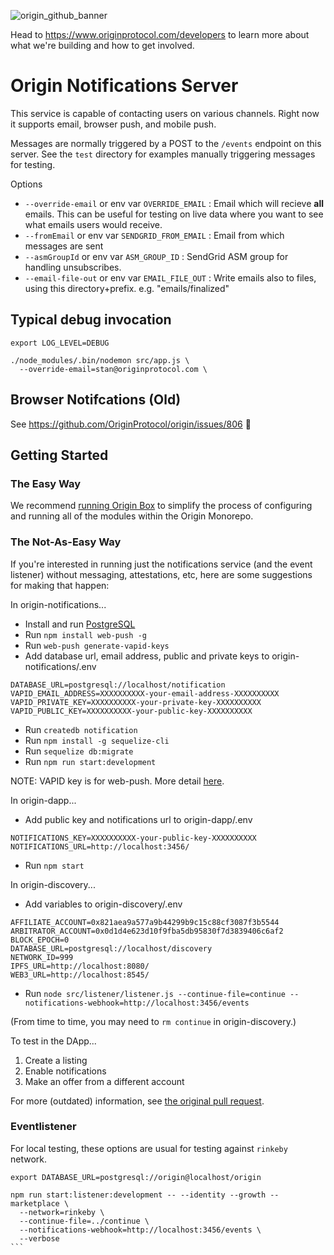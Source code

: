 ![origin_github_banner](https://user-images.githubusercontent.com/673455/37314301-f8db9a90-2618-11e8-8fee-b44f38febf38.png)

Head to https://www.originprotocol.com/developers to learn more about what we're building and how to get involved.

# Origin Notifications Server

This service is capable of contacting users on various channels. Right now it supports email, browser push, and mobile push.

Messages are normally triggered by a POST to the `/events` endpoint on this server. See the `test` directory for examples manually triggering messages for testing.

Options

 - `--override-email` or env var `OVERRIDE_EMAIL` : Email which will recieve **all** emails. This can be useful for testing on live data where you want to see what emails users would receive.
 - `--fromEmail` or env var `SENDGRID_FROM_EMAIL` : Email from which messages are sent
 - `--asmGroupId` or env var `ASM_GROUP_ID` : SendGrid ASM group for handling unsubscribes.
 - `--email-file-out` or env var `EMAIL_FILE_OUT` : Write emails also to files, using this directory+prefix. e.g. "emails/finalized"

## Typical debug invocation

```
export LOG_LEVEL=DEBUG

./node_modules/.bin/nodemon src/app.js \
  --override-email=stan@originprotocol.com \
```


## Browser Notifcations (Old)

See https://github.com/OriginProtocol/origin/issues/806 👊

## Getting Started

### The Easy Way

We recommend [running Origin Box](https://github.com/OriginProtocol/origin/blob/master/DEVELOPMENT.md#using-docker-compose) to simplify the process of configuring and running all of the modules within the Origin Monorepo.

### The Not-As-Easy Way

If you're interested in running just the notifications service (and the event listener) without messaging, attestations, etc, here are some suggestions for making that happen:


In origin-notifications...

  - Install and run [PostgreSQL](https://www.postgresql.org/)
  - Run `npm install web-push -g`
  - Run `web-push generate-vapid-keys`
  - Add database url, email address, public and private keys to origin-notifications/.env
  ```
  DATABASE_URL=postgresql://localhost/notification
  VAPID_EMAIL_ADDRESS=XXXXXXXXXX-your-email-address-XXXXXXXXXX
  VAPID_PRIVATE_KEY=XXXXXXXXXX-your-private-key-XXXXXXXXXX
  VAPID_PUBLIC_KEY=XXXXXXXXXX-your-public-key-XXXXXXXXXX
  ```
  - Run `createdb notification`
  - Run `npm install -g sequelize-cli`
  - Run `sequelize db:migrate`
  - Run `npm run start:development`

NOTE: VAPID key is for web-push. More detail [here](https://stackoverflow.com/questions/40392257/what-is-vapid-and-why-is-it-useful).

In origin-dapp...

  - Add public key and notifications url to origin-dapp/.env
  ```
  NOTIFICATIONS_KEY=XXXXXXXXXX-your-public-key-XXXXXXXXXX
  NOTIFICATIONS_URL=http://localhost:3456/
  ```
  - Run `npm start`

In origin-discovery...
  - Add variables to origin-discovery/.env
  ```
  AFFILIATE_ACCOUNT=0x821aea9a577a9b44299b9c15c88cf3087f3b5544
  ARBITRATOR_ACCOUNT=0x0d1d4e623d10f9fba5db95830f7d3839406c6af2
  BLOCK_EPOCH=0
  DATABASE_URL=postgresql://localhost/discovery
  NETWORK_ID=999
  IPFS_URL=http://localhost:8080/
  WEB3_URL=http://localhost:8545/
  ```
  - Run `node src/listener/listener.js --continue-file=continue --notifications-webhook=http://localhost:3456/events`

  (From time to time, you may need to `rm continue` in origin-discovery.)

To test in the DApp...

1. Create a listing
1. Enable notifications
1. Make an offer from a different account

For more (outdated) information, see [the original pull request](https://github.com/OriginProtocol/origin/pull/795#issue-224602842).


### Eventlistener

For local testing, these options are usual for testing against `rinkeby` network.

````
export DATABASE_URL=postgresql://origin@localhost/origin

npm run start:listener:development -- --identity --growth --marketplace \
  --network=rinkeby \
  --continue-file=../continue \
  --notifications-webhook=http://localhost:3456/events \
  --verbose
```

